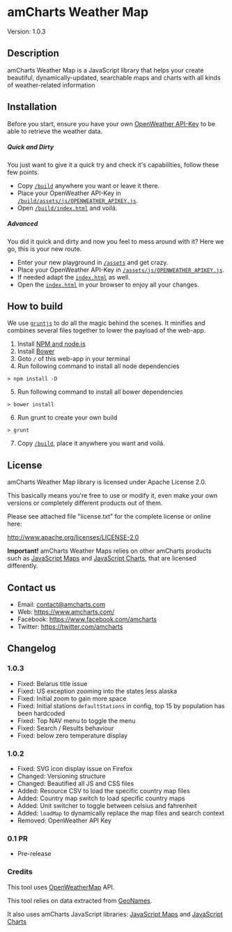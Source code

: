 # amCharts Weather Map

Version: 1.0.3


## Description

amCharts Weather Map is a JavaScript library that helps your create beautiful, dynamically-updated, searchable maps and charts with all kinds of weather-related information


## Installation

Before you start, ensure you have your own [OpenWeather API-Key](http://openweathermap.org/price) to be able to retrieve the weather data.

##### Quick and Dirty
You just want to give it a quick try and check it's capabilities, follow these few points.
* Copy [`/build`](./blob/master/build/) anywhere you want or leave it there.
* Place your OpenWeather API-Key in [`/build/assets/js/OPENWEATHER_APIKEY.js`](./blob/master/build/assets/js/OPENWEATHER_APIKEY.js).
* Open [`/build/index.html`](./blob/master/build/index.html) and voilá.

##### Advanced
You did it quick and dirty and now you feel to mess around with it? Here we go, this is your new route.
* Enter your new playground in [`/assets`](./blob/master/assets) and get crazy.
* Place your OpenWeather API-Key in [`/assets/js/OPENWEATHER_APIKEY.js`](./blob/master/assets/js/OPENWEATHER_APIKEY.js).
* If needed adapt the [`index.html`](./blob/master/index.html) as well.
* Open the [`index.html`](./blob/master/index.html) in your browser to enjoy all your changes.


## How to build

We use [`gruntjs`](http://gruntjs.com/) to do all the magic behind the scenes.
It minifies and combines several files together to lower the payload of the web-app.

1. Install [NPM and node.js](https://docs.npmjs.com/getting-started/installing-node)
2. Install [Bower](https://bower.io/#install-bower)
3. Goto `/` of this web-app in  your terminal
4. Run following command to install all node dependencies
```
> npm install -D
```
5. Run following command to install all bower dependencies
```
> bower install
```
6. Run grunt to create your own build
```
> grunt
```
7. Copy [`/build`](./blob/master/build/), place it anywhere you want and voilá.


## License

amCharts Weather Map library is licensed under Apache License 2.0.

This basically means you're free to use or modify it, even make your own
versions or completely different products out of them.

Please see attached file "license.txt" for the complete license or online here:

http://www.apache.org/licenses/LICENSE-2.0

**Important!** amCharts Weather Maps relies on other amCharts products such as [JavaScript Maps](https://www.amcharts.com/javascript-maps/) and [JavaScript Charts](https://www.amcharts.com/javascript-charts/), that are licensed differently.

## Contact us

* Email: contact@amcharts.com
* Web: https://www.amcharts.com/
* Facebook: https://www.facebook.com/amcharts
* Twitter: https://twitter.com/amcharts


## Changelog

### 1.0.3
* Fixed: Belarus title issue
* Fixed: US exception zooming into the states less alaska
* Fixed: Initial zoom to gain more space
* Fixed: Initial stations `defaultStations` in config, top 15 by population has been hardcoded
* Fixed: Top NAV menu to toggle the menu
* Fixed: Search / Results behaviour
* Fixed: below zero temperature display

### 1.0.2
* Fixed: SVG icon display issue on Firefox
* Changed: Versioning structure
* Changed: Beautified all JS and CSS files
* Added: Resource CSV to load the specific country map files
* Added: Country map switch to load specific country maps
* Added: Unit switcher to toggle between celsius and fahrenheit
* Added: `loadMap` to dynamically replace the map files and search context
* Removed: OpenWeather API Key

### 0.1 PR
* Pre-release

### Credits

This tool uses [OpenWeatherMap](http://openweathermap.org/) API.

This tool relies on data extracted from [GeoNames](http://www.geonames.org/).

It also uses amCharts JavaScript libraries: [JavaScript Maps](https://www.amcharts.com/javascript-maps/) and [JavaScript Charts](https://www.amcharts.com/javascript-charts/)